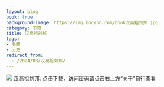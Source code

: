 ```yaml
---
layout: blog
book: true
background-image: https://img.locyoo.com/book汉高祖刘邦.jpg
category: 书籍
title: 汉高祖刘邦
tags:
- 书籍
- 历史
redirect_from:
  - /2024/03/汉高祖刘邦/
---
```

![](https://img.locyoo.com/book汉高祖刘邦.jpg)
汉高祖刘邦: <a name = "ref1" href="https://url18.ctfile.com/f/50983618-1323174853-a0eef6?p=3619">点击下载</a>，访问密码请点击右上方“关于”自行查看